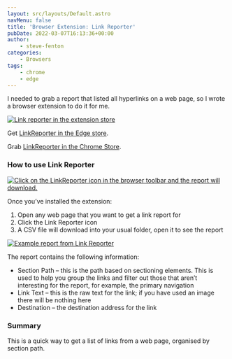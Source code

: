 ```yaml
---
layout: src/layouts/Default.astro
navMenu: false
title: 'Browser Extension: Link Reporter'
pubDate: 2022-03-07T16:13:36+00:00
author:
    - steve-fenton
categories:
    - Browsers
tags:
    - chrome
    - edge
---
```


I needed to grab a report that listed all hyperlinks on a web page, so I wrote a browser extension to do it for me.

[![Link reporter in the extension store](/img/2022/03/link-reporter-edge-extension.jpg)](https://www.stevefenton.co.uk/2022/03/browser-extension-link-reporter/link-reporter-edge-extension/)

Get [LinkReporter in the Edge store](https://microsoftedge.microsoft.com/addons/detail/linkreporter/fjcjpdljldimcgcinebaopphlnoegfng).

Grab [LinkReporter in the Chrome Store](https://chrome.google.com/webstore/detail/linkreporter/mkfnghikdmejcicolbcdmfdfbkbhmefl).

### How to use Link Reporter

[![Click on the LinkReporter icon in the browser toolbar and the report will download.](/img/2022/03/using-link-reporter.jpg)](https://www.stevefenton.co.uk/2022/03/browser-extension-link-reporter/using-link-reporter/)

Once you’ve installed the extension:

1. Open any web page that you want to get a link report for
2. Click the Link Reporter icon
3. A CSV file will download into your usual folder, open it to see the report

[![Example report from Link Reporter](/img/2022/03/example-report.png)](https://www.stevefenton.co.uk/2022/03/browser-extension-link-reporter/example-report/)

The report contains the following information:

- Section Path – this is the path based on sectioning elements. This is used to help you group the links and filter out those that aren’t interesting for the report, for example, the primary navigation
- Link Text – this is the raw text for the link; if you have used an image there will be nothing here
- Destination – the destination address for the link

### Summary

This is a quick way to get a list of links from a web page, organised by section path.